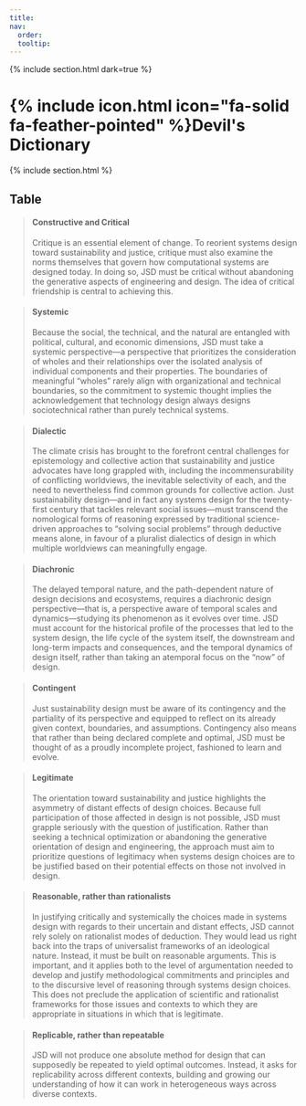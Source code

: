 ```yaml
---
title: 
nav:
  order: 
  tooltip: 
---
```

{% include section.html dark=true %}
# {% include icon.html icon="fa-solid fa-feather-pointed" %}Devil's Dictionary


{% include section.html %}

## Table

>#### Constructive and Critical
>
> Critique is an essential element of change. To reorient systems design toward sustainability and justice, critique must also examine the norms themselves that govern how computational systems are designed today. In doing so, JSD must be critical without abandoning the generative aspects of engineering and design. The idea of critical friendship is central to achieving this.

>#### Systemic
>
> Because the social, the technical, and the natural are entangled with political, cultural, and economic dimensions, JSD must take a systemic perspective—a perspective that prioritizes the consideration of wholes and their relationships over the isolated analysis of individual components and their properties. The boundaries of meaningful “wholes” rarely align with organizational and technical boundaries, so the commitment to systemic thought implies the acknowledgement that technology design always designs sociotechnical rather than purely technical systems.

>#### Dialectic
>
> The climate crisis has brought to the forefront central challenges for epistemology and collective action that sustainability and justice advocates have long grappled with, including the incommensurability of conflicting worldviews, the inevitable selectivity of each, and the need to nevertheless find common grounds for collective action. Just sustainability design—and in fact any systems design for the twenty-first century that tackles relevant social issues—must transcend the nomological forms of reasoning expressed by traditional science-driven approaches to “solving social problems” through deductive means alone, in favour of a pluralist dialectics of design in which multiple worldviews can meaningfully engage.

>#### Diachronic
>
> The delayed temporal nature, and the path-dependent nature of design decisions and ecosystems, requires a diachronic design perspective—that is, a perspective aware of temporal scales and dynamics—studying its phenomenon as it evolves over time. JSD must account for the historical profile of the processes that led to the system design, the life cycle of the system itself, the downstream and long-term impacts and consequences, and the temporal dynamics of design itself, rather than taking an atemporal focus on the “now” of design.

>#### Contingent
>
> Just sustainability design must be aware of its contingency and the partiality of its perspective and equipped to reflect on its already given context, boundaries, and assumptions. Contingency also means that rather than being declared complete and optimal, JSD must be thought of as a proudly incomplete project, fashioned to learn and evolve.

>#### Legitimate
>
> The orientation toward sustainability and justice highlights the asymmetry of distant effects of design choices. Because full participation of those affected in design is not possible, JSD must grapple seriously with the question of justification. Rather than seeking a technical optimization or abandoning the generative orientation of design and engineering, the approach must aim to prioritize questions of legitimacy when systems design choices are to be justified based on their potential effects on those not involved in design.

>#### Reasonable, rather than rationalists
>
> In justifying critically and systemically the choices made in systems design with regards to their uncertain and distant effects, JSD cannot rely solely on rationalist modes of deduction. They would lead us right back into the traps of universalist frameworks of an ideological nature. Instead, it must be built on reasonable arguments. This is important, and it applies both to the level of argumentation needed to develop and justify methodological commitments and principles and to the discursive level of reasoning through systems design choices. This does not preclude the application of scientific and rationalist frameworks for those issues and contexts to which they are appropriate in situations in which that is legitimate.

>#### Replicable, rather than repeatable
>
> JSD will not produce one absolute method for design that can supposedly be repeated to yield optimal outcomes. Instead, it asks for replicability across different contexts, building and growing our understanding of how it can work in heterogeneous ways across diverse contexts.

